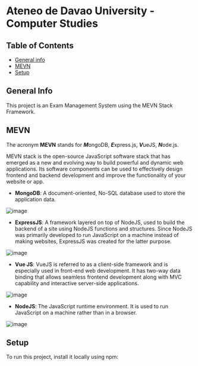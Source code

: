 # Ateneo de Davao University - Computer Studies

## Table of Contents
* [General info](#general-info)
* [MEVN](#mevn)
* [Setup](#setup)

## General Info
This project is an Exam Management System using the MEVN Stack Framework.
	
## MEVN
The acronym **MEVN** stands for ***M***ongoDB, ***E***xpress.js, ***V***ueJS, ***N***ode.js.

MEVN stack is the open-source JavaScript software stack that has emerged as a new and evolving way to build powerful and dynamic web applications. Its software components can be used to effectively design frontend and backend development and improve the functionality of your website or app.
* **MongoDB**: A document-oriented, No-SQL database used to store the application data.

![image](https://user-images.githubusercontent.com/93579394/208627729-a31d8a60-7dc0-4d99-be86-7b764310044d.png)

* **ExpressJS**: A framework layered on top of NodeJS, used to build the backend of a site using NodeJS functions and structures. Since NodeJS was primarily developed to run JavaScript on a machine instead of making websites, ExpressJS was created for the latter purpose.

![image](https://user-images.githubusercontent.com/93579394/208632095-853518c9-b592-4d20-9b56-ce7bcd839a58.png)

* **Vue JS**: VueJS is referred to as a client-side framework and is especially used in front-end web development. It has two-way data binding that allows seamless frontend development along with MVC capability and interactive server-side applications.

![image](https://user-images.githubusercontent.com/93579394/208633057-bd2ef1e1-926e-4e75-a587-3ddc18597595.png)

* **NodeJS**: The JavaScript runtime environment. It is used to run JavaScript on a machine rather than in a browser.

![image](https://user-images.githubusercontent.com/93579394/208633124-7d1b8290-b250-4fdd-a93f-9fcf1e364887.png)

	
## Setup
To run this project, install it locally using npm:
